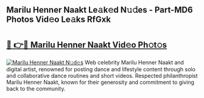 ## Marilu Henner Naakt Le𝚊k𝚎d N𝚞𝚍es - Part-MD6 Photos Vid𝚎o Le𝚊ks RfGxk

# <h2><a href="http://fb66o6w.evod.top/?m=Marilu+Henner+Naakt">🔗 👉🔴 Marilu Henner Naakt Vid𝚎o Ph𝚘t𝚘s</a></h2>

[![Marilu Henner Naakt N𝚞d𝚎s](https://i.imgur.com/8V9OHl7.gif)](http://fb66o6w.evod.top/?m=Marilu+Henner+Naakt)
Web celebrity Marilu Henner Naakt and digital artist, renowned for posting dance and lifestyle content through solo and collaborative dance routines and short videos. Respected philanthropist Marilu Henner Naakt, known for their generosity and commitment to giving back to the community. 
